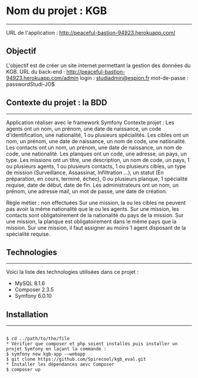 # Nom du projet : KGB
***
URL de l'application :
http://peaceful-bastion-94923.herokuapp.com/

## Objectif
L'objectif est de créer un site internet permettant la gestion des données du KGB.
URL du back-end : 
http://peaceful-bastion-94923.herokuapp.com/admin
login : studiadmin@espion.fr
mot-de-passe : passwordStudi-JO$

## Contexte du projet : la BDD
***
Application réaliser avec le framework Symfony Contexte projet : 
Les agents ont un nom, un prénom, une date de naissance, un code d'identification, une nationalité, 1 ou plusieurs spécialités.
Les cibles ont un nom, un prénom, une date de naissance, un nom de code, une nationalité.
Les contacts ont un nom, un prénom, une date de naissance, un nom de code, une nationalité.
Les planques ont un code, une adresse, un pays, un type.
Les missions ont un titre, une description, un nom de code, un pays, 1 ou plusieurs agents, 1 ou plusieurs contacts, 1 ou plusieurs cibles, un type de mission (Surveillance, Assassinat, Infiltration ...), un statut (En préparation, en cours, terminé, échec), 0 ou plusieurs planque, 1 spécialité requise, date de début, date de fin.
Les administrateurs ont un nom, un prénom, une adresse mail, un mot de passe, une date de création. 

Règle métier : non effectuées
Sur une mission, la ou les cibles ne peuvent pas avoir la même nationalité que le ou les agents.
Sur une mission, les contacts sont obligatoirement de la nationalité du pays de la mission.
Sur une mission, la planque est obligatoirement dans le même pays que la mission.
Sur une mission, il faut assigner au moins 1 agent disposant de la spécialité requise.

## Technologies
***
Voici la liste des technologies utilisées dans ce projet :
* MySQL 8.1.6
* Composer 2.3.5
* Symfony 6.0.10

## Installation
***

```

$ cd ../path/to/the/file
* Vérifier que composer et php soient installés puis installer un projet Symfony en laçant la commande : 
$ symfony new kgb-app -–webapp  
$ git clone https://github.com/Spirecool/kgb_eval.git
* Installer les dépendances aevc Composer
$ composer up

```
